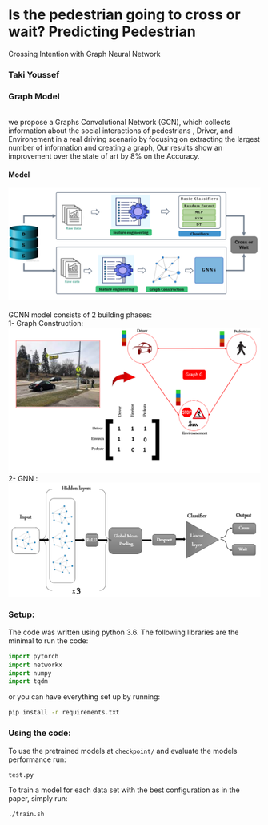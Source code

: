 # Is the pedestrian going to cross or wait? Predicting Pedestrian
Crossing Intention with Graph Neural Network
### Taki Youssef

### Graph Model

<br />
we propose a Graphs Convolutional Network (GCN), which collects information about the social interactions of pedestrians , Driver, and Environement in a real driving scenario  by focusing on extracting the largest number of information and creating a graph,  Our results show an improvement over the state of art by 8% on the Accuracy.



#### Model
<div align='center'>
<img src="images/models.png"></img>
</div>
<br />
GCNN model consists of 2 building phases: <br />
1- Graph Construction:  <br 
 <div align='center'>
<img src="images/graph.png"></img>
</div>
2- GNN : <br />
<div align='center'>
<img src="images/Gnn2.png"></img>
</div>


### Setup: 
The code was written using python 3.6. 
The following libraries are the minimal to run the code: 
```python
import pytorch
import networkx
import numpy
import tqdm
```
or you can have everything set up by running: 
```bash
pip install -r requirements.txt
```
### Using the code:
To use the pretrained models at `checkpoint/` and evaluate the models performance run:
```bash
test.py
```

To train a model for each data set with the best configuration as in the paper, simply run:
```bash
./train.sh  
```
